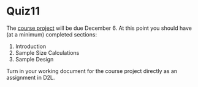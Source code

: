 # Quiz11

The [course project](https://github.com/stat446/Project/blob/master/ProjectOverview.pdf) will be due December 6. At this point you should have (at a minimum) completed sections:

1. Introduction
2. Sample Size Calculations
3. Sample Design

Turn in your working document for the course project directly as an assignment in D2L.
